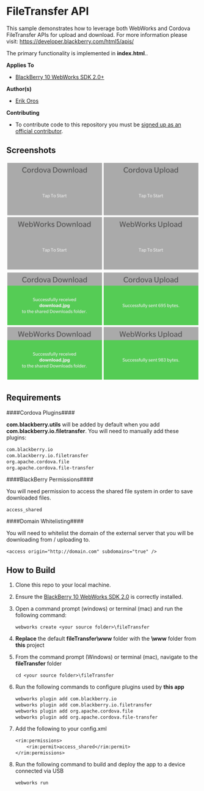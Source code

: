 # FileTransfer API

This sample demonstrates how to leverage both WebWorks and Cordova FileTransfer APIs for upload and download. For more information please visit:
https://developer.blackberry.com/html5/apis/


The primary functionality is implemented in **index.html**..

**Applies To**

* [BlackBerry 10 WebWorks SDK 2.0+](https://developer.blackberry.com/html5/download/sdk) 

**Author(s)**

* [Erik Oros](http://www.twitter.com/WaterlooErik)

**Contributing**

* To contribute code to this repository you must be [signed up as an official contributor](http://blackberry.github.com/howToContribute.html).

## Screenshots ##

![image](_screenshots/1.png) 
![image](_screenshots/2.png) 

## Requirements ##

####Cordova Plugins####

**com.blackberry.utils** will be added by default when you add **com.blackberry.io.filetransfer**. You will need to manually add these plugins:

	com.blackberry.io
	com.blackberry.io.filetransfer
	org.apache.cordova.file
	org.apache.cordova.file-transfer

####BlackBerry Permissions####

You will need permission to access the shared file system in order to save downloaded files.

	access_shared

####Domain Whitelisting####

You will need to whitelist the domain of the external server that you will be downloading from / uploading to.

	<access origin="http://domain.com" subdomains="true" />

## How to Build

1. Clone this repo to your local machine.
2. Ensure the [BlackBerry 10 WebWorks SDK 2.0](https://developer.blackberry.com/html5/download/sdk) is correctly installed.
3. Open a command prompt (windows) or terminal (mac) and run the following command:

	```
	webworks create <your source folder>\fileTransfer
	```

3. **Replace** the default **fileTransfer\www** folder with the **\www** folder from **this** project
4. From the command prompt (Windows) or terminal (mac), navigate to the **fileTransfer** folder

	```
	cd <your source folder>\fileTransfer
	```

5. Run the following commands to configure plugins used by **this app**
	
	```
	webworks plugin add com.blackberry.io
	webworks plugin add com.blackberry.io.filetransfer
	webworks plugin add org.apache.cordova.file
	webworks plugin add org.apache.cordova.file-transfer
	```

6. Add the following to your config.xml

	```
	<rim:permissions>
		<rim:permit>access_shared</rim:permit>
	</rim:permissions>
	```
	
7. Run the following command to build and deploy the app to a device connected via USB

	```
	webworks run
	```
